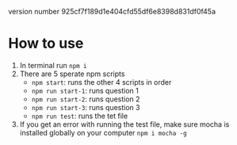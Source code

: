 version number ​925cf7f189d1e404cfd55df6e8398d831df0f45a

# How to use
1. In terminal run `npm i`
2. There are 5 sperate npm scripts
    - `npm start`: runs the other 4 scripts in order
    - `npm run start-1`: runs question 1
    - `npm run start-2`: runs question 2
    - `npm run start-3`: runs question 3
    - `npm run test`: runs the tet file
3. If you get an error with running the test file, make sure mocha is installed globally on your computer `npm i mocha -g`